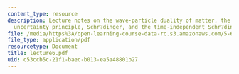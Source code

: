 ```yaml
---
content_type: resource
description: Lecture notes on the wave-particle duality of matter, the Heisenberg
  uncertainty principle, Schr?dinger, and the time-independent Schr?dinger equation.
file: /media/https%3A/open-learning-course-data-rc.s3.amazonaws.com/5-61-physical-chemistry-fall-2007/c53ccb5c21f1baecb013ea5a48801b27_lecture6.pdf
file_type: application/pdf
resourcetype: Document
title: lecture6.pdf
uid: c53ccb5c-21f1-baec-b013-ea5a48801b27
---
```

